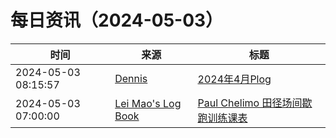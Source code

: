 ﻿# 每日资讯（2024-05-03）

|时间|来源|标题|
|---|---|---|
|2024-05-03 08:15:57|[Dennis](https://www.domon.cn/rss/)|[2024年4月Plog](https://www.domon.cn/2024nian-4yue-plog/)|
|2024-05-03 07:00:00|[Lei Mao's Log Book](https://leimao.github.io/atom.xml)|[Paul Chelimo 田径场间歇跑训练课表](https://leimao.github.io/essay/Paul-Chelimo-%E7%94%B0%E5%BE%84%E5%9C%BA%E9%97%B4%E6%AD%87%E8%B7%91%E8%AE%AD%E7%BB%83%E8%AF%BE%E8%A1%A8/)|
